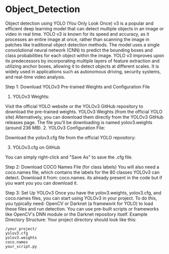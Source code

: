 # Object_Detection
Object detection using YOLO (You Only Look Once) v3 is a popular and efficient deep learning model that can detect multiple objects in an image or video in real time. YOLO v3 is known for its speed and accuracy, as it processes an entire image at once, rather than scanning the image in patches like traditional object detection methods. The model uses a single convolutional neural network (CNN) to predict the bounding boxes and class probabilities for each object within the image. YOLO v3 improves upon its predecessors by incorporating multiple layers of feature extraction and utilizing anchor boxes, allowing it to detect objects at different scales. It is widely used in applications such as autonomous driving, security systems, and real-time video analysis.

Step 1: Download YOLOv3 Pre-trained Weights and Configuration File
  1. YOLOv3 Weights:

Visit the official YOLO website or the YOLOv3 GitHub repository to download the pre-trained weights.
YOLOv3 Weights (from the official YOLO site)
Alternatively, you can download them directly from the YOLOv3 GitHub releases page.
The file you'll be downloading is named yolov3.weights (around 236 MB).
  2. YOLOv3 Configuration File:

Download the yolov3.cfg file from the official YOLO repository:
    
  3. YOLOv3.cfg on GitHub
    
You can simply right-click and "Save As" to save the .cfg file.

Step 2: Download COCO Names File (for class labels)
You will also need a coco.names file, which contains the labels for the 80 classes YOLOv3 can detect. Download it from:
coco.names. its already present in the code but if you want you you can download it.

Step 3: Set Up YOLOv3
Once you have the yolov3.weights, yolov3.cfg, and coco.names files, you can start using YOLOv3 in your project. To do this, you typically need:
OpenCV or Darknet (a framework for YOLO) to load these files and run detection.
You can use pre-built scripts or frameworks like OpenCV's DNN module or the Darknet repository itself.
Example Directory Structure:
Your project directory should look like this:

    /your_project/
    yolov3.cfg
    yolov3.weights
    coco.names
    your_script.py

